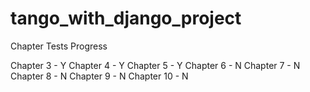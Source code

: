 # tango_with_django_project

Chapter Tests Progress

Chapter 3  - Y
Chapter 4  - Y
Chapter 5  - Y
Chapter 6  - N
Chapter 7  - N
Chapter 8  - N
Chapter 9  - N
Chapter 10 - N